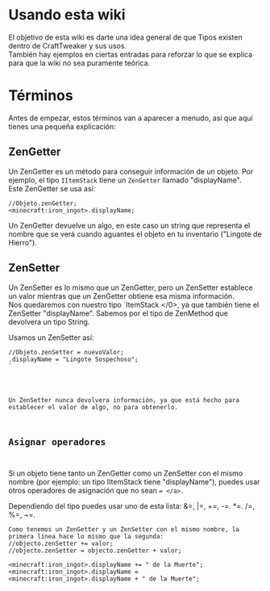 # Usando esta wiki

El objetivo de esta wiki es darte una idea general de que Tipos existen dentro de CraftTweaker y sus usos. </br> También hay ejemplos en ciertas entradas para reforzar lo que se explica para que la wiki no sea puramente teórica.

# Términos

Antes de empezar, estos términos van a aparecer a menudo, así que aquí tienes una pequeña explicación: 

## ZenGetter

Un ZenGetter es un método para conseguir información de un objeto. Por ejemplo, el tipo ` IItemStack ` tiene un ` ZenGetter ` llamado "displayName". </br> Este ZenGetter se usa así:

```zenscript
//Objeto.zenGetter;
<minecraft:iron_ingot>.displayName;
```

Un ZenGetter devuelve un algo, en este caso un string que representa el nombre que se verá cuando aguantes el objeto en tu inventario ("Lingote de Hierro").

## ZenSetter

Un ZenSetter es lo mismo que un ZenGetter, pero un ZenSetter establece un valor mientras que un ZenGetter obtiene esa misma información. </br> Nos quedaremos con nuestro tipo `ItemStack </0>, ya que también tiene el ZenSetter "displayName". Sabemos por el tipo de ZenMethod que devolvera un tipo String.</p>

<p>Usamos un ZenSetter así:</p>

<pre><code class="zenscript">//Objeto.zenSetter = nuevoValor;
<minecraft:iron_ingot>.displayName = "Lingote Sospechoso";
`</pre> 

Un ZenSetter nunca devolvera información, ya que está hecho para establecer el valor de algo, no para obtenerlo.

## Asignar operadores

</code> Si un objeto tiene tanto un ZenGetter como un ZenSetter con el mismo nombre (por ejemplo: un tipo </code> IItemStack </code>tiene "displayName"), puedes usar otros operadores de asignación que no sean ` = </a>. `

Dependiendo del tipo puedes usar uno de esta lista: </code> &=, |=, +=, -=. *=. /=, %=, ~=. </code>

```zenscript
Como tenemos un ZenGetter y un ZenSetter con el mismo nombre, la primera línea hace lo mismo que la segunda:
//objecto.zenSetter += valor;
//objecto.zenSetter = objecto.zenGetter + valor;

<minecraft:iron_ingot>.displayName += " de la Muerte";
<minecraft:iron_ingot>.displayName = <minecraft:iron_ingot>.displayName + " de la Muerte";
```